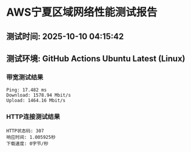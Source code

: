 # AWS宁夏区域网络性能测试报告
## 测试时间: 2025-10-10 04:15:42
## 测试环境: GitHub Actions Ubuntu Latest (Linux)

### 带宽测试结果
```
Ping: 17.482 ms
Download: 1578.94 Mbit/s
Upload: 1464.16 Mbit/s
```

### HTTP连接测试结果
```
HTTP状态码: 307
响应时间: 1.005925秒
下载速度: 0字节/秒
```

